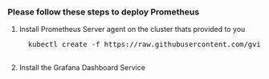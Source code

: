 ### Please follow these steps to deploy Prometheus

1. Install Prometheus Server agent on the cluster thats provided to you

<ul>
  <pre>
  kubectl create -f https://raw.githubusercontent.com/gvijayar/pks-workshop/master/grafana/InstallPrometheusAgent.yaml
  </pre>
</ul>

2. Install the Grafana Dashboard Service

